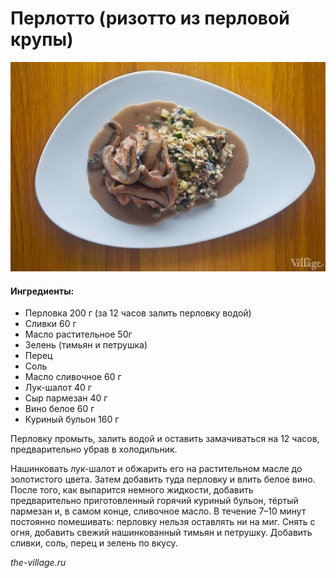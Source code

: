 ﻿---
image: ../pics/9d665af0b56c10274850ca26750c5c45.jpg
---
# Перлотто \(ризотто из перловой крупы\)

![Перлотто](../pics/9d665af0b56c10274850ca26750c5c45.jpg)

#### Ингредиенты:

* Перловка 200 г \(за 12 часов залить перловку водой\)
* Сливки 60 г
* Масло растительное 50г
* Зелень \(тимьян и петрушка\)
* Перец
* Соль
* Масло сливочное 60 г
* Лук-шалот 40 г
* Сыр пармезан 40 г
* Вино белое 60 г
* Куриный бульон 160 г

Перловку промыть, залить водой и оставить замачиваться на 12 часов, предварительно убрав в холодильник.

Нашинковать лук-шалот и обжарить его на растительном масле до золотистого цвета. Затем добавить туда перловку и влить белое вино. После того, как выпарится немного жидкости, добавить предварительно приготовленный горячий куриный бульон, тёртый пармезан и, в самом конце, сливочное масло. В течение 7–10 минут постоянно помешивать: перловку нельзя оставлять ни на миг. Снять с огня, добавить свежий нашинкованный тимьян и петрушку. Добавить сливки, соль, перец и зелень по вкусу.

*the-village.ru*
